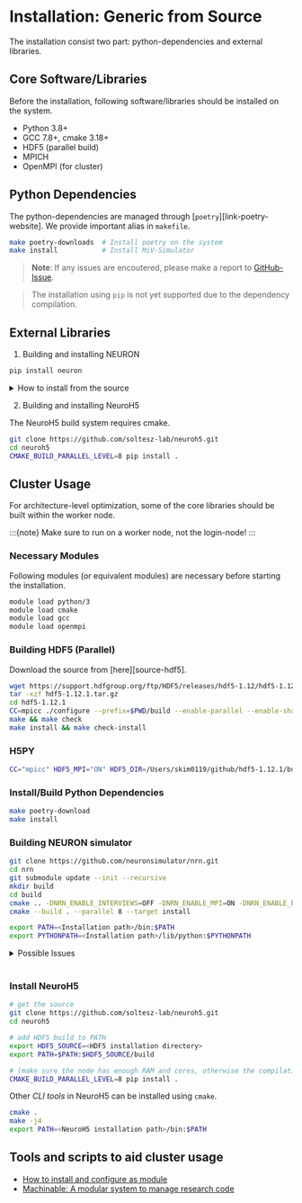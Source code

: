# Installation: Generic from Source

The installation consist two part: python-dependencies and external libraries.

## Core Software/Libraries

Before the installation, following software/libraries should be installed on the system.

- Python 3.8+
- GCC 7.8+, cmake 3.18+
- HDF5 (parallel build)
- MPICH
- OpenMPI (for cluster)

## Python Dependencies

The python-dependencies are managed through [`poetry`][link-poetry-website]. We provide important alias in `makefile`.

```sh
make poetry-downloads  # Install poetry on the system
make install           # Install MiV-Simulator
```

> **Note**: If any issues are encoutered, please make a report to [GitHub-Issue](https://github.com/GazzolaLab/MiV-Simulator/issues).

> The installation using `pip` is not yet supported due to the dependency compilation.

## External Libraries

1. Building and installing NEURON

```sh
pip install neuron
```

<details>
  <summary>How to install from the source</summary>
```sh
git clone https://github.com/neuronsimulator/nrn.git
cd nrn
mkdir build
cd build
cmake .. -DNRN_ENABLE_INTERVIEWS=OFF -DNRN_ENABLE_MPI=ON -DNRN_ENABLE_RX3D=ON -DNRN_ENABLE_CORENEURON=ON -DNRN_ENABLE_PYTHON=ON -DPYTHON_EXECUTABLE=$(which python3) -DCMAKE_C_COMPILER=mpicc -DCMAKE_CXX_COMPILER=mpicxx
make install
```
</details>

2. Building and installing NeuroH5

The NeuroH5 build system requires cmake.

```sh
git clone https://github.com/soltesz-lab/neuroh5.git
cd neuroh5
CMAKE_BUILD_PARALLEL_LEVEL=8 pip install .
```

## Cluster Usage

For architecture-level optimization, some of the core libraries should be built within the worker node.

:::{note}
Make sure to run on a worker node, not the login-node!
:::

### Necessary Modules

Following modules (or equivalent modules) are necessary before starting the installation.

```sh
module load python/3
module load cmake
module load gcc
module load openmpi
```

### Building HDF5 (Parallel)

Download the source from [here][source-hdf5].

```sh
wget https://support.hdfgroup.org/ftp/HDF5/releases/hdf5-1.12/hdf5-1.12.1/src/hdf5-1.12.1.tar.gz
tar -xzf hdf5-1.12.1.tar.gz
cd hdf5-1.12.1
CC=mpicc ./configure --prefix=$PWD/build --enable-parallel --enable-shared
make && make check
make install && make check-install
```

### H5PY

```sh
CC="mpicc" HDF5_MPI="ON" HDF5_DIR=/Users/skim0119/github/hdf5-1.12.1/build pip install --no-binary=h5py h5py
```

### Install/Build Python Dependencies

```sh
make poetry-download
make install
```

### Building NEURON simulator

```sh
git clone https://github.com/neuronsimulator/nrn.git
cd nrn
git submodule update --init --recursive
mkdir build
cd build
cmake .. -DNRN_ENABLE_INTERVIEWS=OFF -DNRN_ENABLE_MPI=ON -DNRN_ENABLE_RX3D=ON -DNRN_ENABLE_CORENEURON=ON -DPYTHON_EXECUTABLE=$(which python3) -DNRN_ENABLE_PYTHON=ON -DCMAKE_C_COMPILER=mpicc -DCMAKE_CXX_COMPILER=mpicxx -DCMAKE_INSTALL_PREFIX=../install
cmake --build . --parallel 8 --target install

export PATH=<Installation path>/bin:$PATH
export PYTHONPATH=<Installation path>/lib/python:$PYTHONPATH
```

<details>
  <summary>Possible Issues</summary>

- `Readline` cannot be found:
    - Try to install `Readline` using `apt` or `yum`. It can also be installed using `conda`.
    - `Readline` might already exist on the system. Search in `/usr/lib` or `/usr/lib64`.
    - Pass environment variable directly: `cmake -DReadline_INCLUDE_DIR=/usr/lib64 -DReadline_LIBRARY=/usr/lib64/libreadline.so.7 ....`

</details>
<br/>

### Install NeuroH5

```sh
# get the source
git clone https://github.com/soltesz-lab/neuroh5.git
cd neuroh5

# add HDF5 build to PATH
export HDF5_SOURCE=<HDF5 installation directory>
export PATH=$PATH:$HDF5_SOURCE/build

# (make sure the node has enough RAM and cores, otherwise the compilation will fail)
CMAKE_BUILD_PARALLEL_LEVEL=8 pip install .
```

Other _CLI tools_ in NeuroH5 can be installed using `cmake`.

```sh
cmake .
make -j4
export PATH=<NeuroH5 installation path>/bin:$PATH
```

## Tools and scripts to aid cluster usage

- [How to install and configure as module](https://github.com/GazzolaLab/MiV-Simulator/tree/latest/support/cluster)
- [Machinable: A modular system to manage research code](https://machinable.org://machinable.org/)
